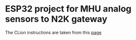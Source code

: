 # ESP32 project for MHU analog sensors to N2K gateway

The CLion instructions are taken from this [page](https://www.jetbrains.com/help/clion/esp-idf.html)
